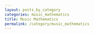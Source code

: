 ```yaml
---
layout: posts_by_category
categories: music_mathematics
title: Music Mathematics
permalink: /category/music_mathematics
---
```

